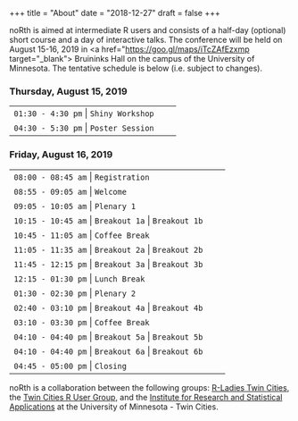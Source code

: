 +++
title = "About"
date = "2018-12-27"
draft = false
+++

noRth is aimed at intermediate R users and consists of a half-day (optional) short course and a day of interactive talks. The conference will be held on August 15-16, 2019 in <a href="https://goo.gl/maps/iTcZAfEzxmp target="_blank"> Bruininks Hall</a> on the campus of the University of Minnesota. The tentative schedule is below (i.e. subject to changes).

### Thursday, August 15, 2019
|    |            |   |
|:----------|:-------------|------:|
| `01:30 - 4:30 pm` \| `Shiny Workshop`  | 
| `04:30 - 5:30 pm` \| `Poster Session` | 

### Friday, August 16, 2019

|    |            |   |
|:----------|:-------------|------:|
| `08:00 - 08:45 am` \| `Registration` | |
| `08:55 - 09:05 am` \| `Welcome` | |
| `09:05 - 10:05 am` \| `Plenary 1` | |
| `10:15 - 10:45 am` \| `Breakout 1a` \| `Breakout 1b` |
| `10:45 - 11:05 am` \| `Coffee Break` | |
| `11:05 - 11:35 am` \| `Breakout 2a` \| `Breakout 2b` |
| `11:45 - 12:15 pm` \| `Breakout 3a` \| `Breakout 3b` |
| `12:15 - 01:30 pm` \| `Lunch Break` | |
| `01:30 - 02:30 pm` \| `Plenary 2` | |
| `02:40 - 03:10 pm` \| `Breakout 4a` \| `Breakout 4b` |
| `03:10 - 03:30 pm` \| `Coffee Break`||
| `04:10 - 04:40 pm` \| `Breakout 5a` \| `Breakout 5b` |
| `04:10 - 04:40 pm` \| `Breakout 6a` \| `Breakout 6b` |
| `04:45 - 05:00 pm` \| `Closing` | |

noRth is a collaboration between the following groups: <a href="https://www.meetup.com/RLadiesTC/" target="_blank"> R-Ladies Twin Cities</a>, the <a href="https://www.meetup.com/twincitiesrug/" target="_blank"> Twin Cities R User Group</a>, and the <a href="http://irsa.stat.umn.edu/" target="_blank"> Institute for Research and Statistical Applications</a> at the University of Minnesota - Twin Cities. 